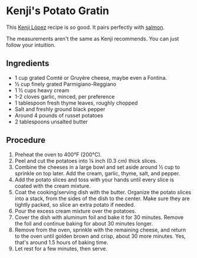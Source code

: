 # Kenji's Potato Gratin

This <a href="https://cooking.nytimes.com/recipes/1017724-cheesy-hasselback-potato-gratin" target="_blank">Kenji López</a> recipe is *so* good. It pairs perfectly with <a href="https://lacucinadimica.com/Kitchen/SalmonFillets" target="_blank">salmon</a>.

The measurements aren't the same as Kenji recommends. You can just follow your intuition.

## Ingredients
- 1 cup grated Comté or Gruyère cheese, maybe even a Fontina.
- ½ cup finely grated Parmigiano-Reggiano
- 1 ½ cups heavy cream
- 1-2 cloves garlic, minced, per preference
- 1 tablespoon fresh thyme leaves, roughly chopped
- Salt and freshly ground black pepper
- Around 4 pounds of russet potatoes
- 2 tablespoons unsalted butter

## Procedure
1. Preheat the oven to 400°F (200°C). 
2. Peel and cut the potatoes into ⅛ inch (0.3 cm) thick slices.
3. Combine the cheeses in a large bowl and set aside around ½ cup to sprinkle on top later. Add the cream, garlic, thyme, salt, and pepper.
4. Add the potato slices and toss with your hands until every slice is coated with the cream mixture.
5. Coat the cooking/serving dish with the butter. Organize the potato slices into a stack, from the sides of the dish to the center. Make sure they are tightly packed, so slice an extra potato if needed.
6. Pour the excess cream mixture over the potatoes. 
7. Cover the dish with aluminum foil and bake it for 30 minutes. Remove the foil and continue baking for about 30 minutes longer.
8. Remove from the oven, sprinkle with the remaining cheese, and return to the oven until golden brown and crisp, about 30 more minutes. Yes, that's around 1.5 hours of baking time. 
9. Let rest for a few minutes, then serve.
